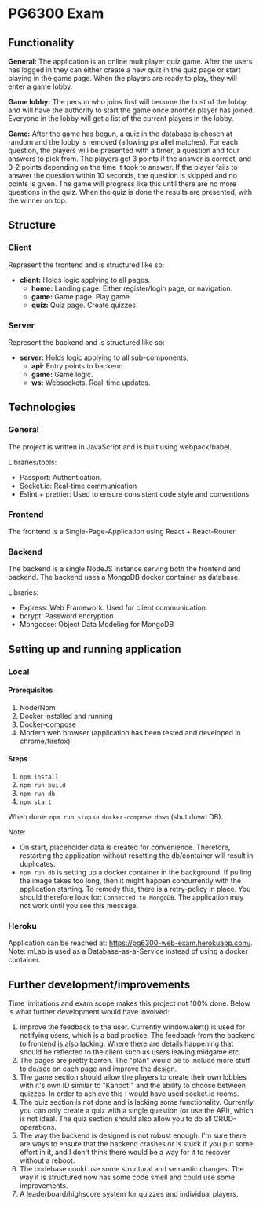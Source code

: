# PG6300 Exam

## Functionality

**General:**
The application is an online multiplayer quiz game. After the users has logged in they can either create a new quiz in the quiz page or start playing in the game page. When the players are ready to play, they will enter a game lobby.

**Game lobby:**
The person who joins first will become the host of the lobby, and will have the authority to start the game once another player has joined. Everyone in the lobby will get a list of the current players in the lobby.

**Game:**
After the game has begun, a quiz in the database is chosen at random and the lobby is removed (allowing parallel matches). For each question, the players will be presented with a timer, a question and four answers to pick from. The players get 3 points if the answer is correct, and 0-2 points depending on the time it took to answer. If the player fails to answer the question within 10 seconds, the question is skipped and no points is given. The game will progress like this until there are no more questions in the quiz. When the quiz is done the results are presented, with the winner on top.

## Structure

### Client

Represent the frontend and is structured like so:

- **client:** Holds logic applying to all pages.
  - **home:** Landing page. Either register/login page, or navigation.
  - **game:** Game page. Play game.
  - **quiz:** Quiz page. Create quizzes.

### Server

Represent the backend and is structured like so:

- **server:** Holds logic applying to all sub-components.
  - **api:** Entry points to backend.
  - **game:** Game logic.
  - **ws:** Websockets. Real-time updates.

## Technologies

### General

The project is written in JavaScript and is built using webpack/babel.

Libraries/tools:

- Passport: Authentication.
- Socket.io: Real-time communication
- Eslint + prettier: Used to ensure consistent code style and conventions.

### Frontend

The frontend is a Single-Page-Application using React + React-Router.

### Backend

The backend is a single NodeJS instance serving both the frontend and backend. The backend uses a MongoDB docker container as database.

Libraries:

- Express: Web Framework. Used for client communication.
- bcrypt: Password encryption
- Mongoose: Object Data Modeling for MongoDB

## Setting up and running application

### Local

#### Prerequisites

1. Node/Npm
2. Docker installed and running
3. Docker-compose
4. Modern web browser (application has been tested and developed in chrome/firefox)

#### Steps

1. `npm install`
2. `npm run build`
3. `npm run db` 
4. `npm start`

When done: `npm run stop` or `docker-compose down` (shut down DB).

Note:

- On start, placeholder data is created for convenience. Therefore, restarting the application without resetting the db/container will result in duplicates.
- `npm run db` is setting up a docker container in the background. If pulling the image takes too long, then it might happen concurrently with the application starting. To remedy this, there is a retry-policy in place. You should therefore look for: `Connected to MongoDB`. The application may not work until you see this message.

### Heroku

Application can be reached at: https://pg6300-web-exam.herokuapp.com/. 
Note: mLab is used as a Database-as-a-Service instead of using a docker container.

## Further development/improvements

Time limitations and exam scope makes this project not 100% done. Below is what further development would have involved:

1. Improve the feedback to the user. Currently window.alert() is used for notifying users, which is a bad practice. The feedback from the backend to frontend is also lacking. Where there are details happening that should be reflected to the client such as users leaving midgame etc.
2. The pages are pretty barren. The "plan" would be to include more stuff to do/see on each page and improve the design.
3. The game section should allow the players to create their own lobbies with it's own ID similar to "Kahoot!" and the ability to choose between quizzes. In order to achieve this I would have used socket.io rooms.
4. The quiz section is not done and is lacking some functionality. Currently you can only create a quiz with a single question (or use the API), which is not ideal. The quiz section should also allow you to do all CRUD-operations.
5. The way the backend is designed is not robust enough. I'm sure there are ways to ensure that the backend crashes or is stuck if you put some effort in it, and I don't think there would be a way for it to recover without a reboot.
6. The codebase could use some structural and semantic changes. The way it is structured now has some code smell and could use some improvements.
7. A leaderboard/highscore system for quizzes and individual players.
